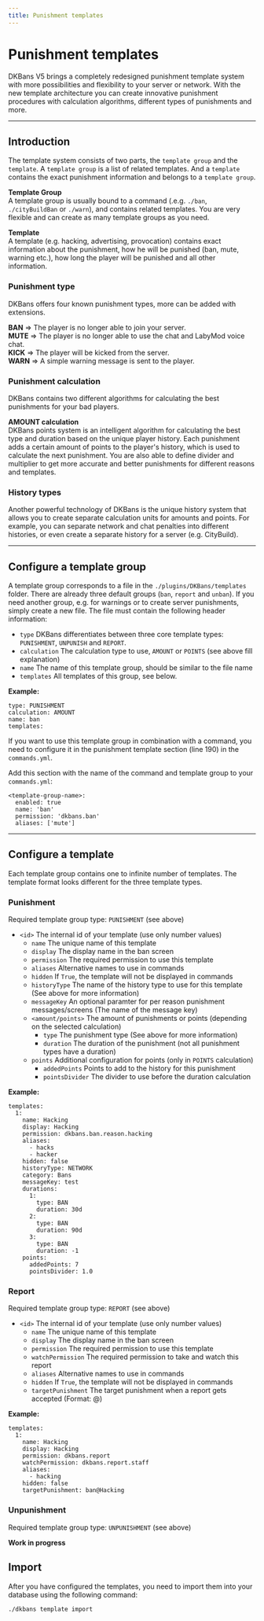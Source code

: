```yaml
---
title: Punishment templates
---
```


# Punishment templates

DKBans V5 brings a completely redesigned punishment template system with more possibilities and flexibility to your server 
or network. With the new template architecture you can create innovative punishment procedures with calculation algorithms, 
different types of punishments and more.


***

## **Introduction**

The template system consists of two parts, the `template group` and the `template`. A `template group` is a list of 
related templates. And a `template` contains the exact punishment information and belongs to a `template group`.

**Template Group** <br />
A template group is usually bound to a command (.e.g. `./ban`, `./cityBuildBan` or `./warn`), and contains related templates. 
You are very flexible and can create as many template groups as you need.

**Template** <br />
A template (e.g. hacking, advertising, provocation) contains exact information about the punishment, how he will be 
punished (ban, mute, warning etc.), how long the player will be punished and all other information.

### Punishment type
DKBans offers four known punishment types, more can be added with extensions.

**BAN** => The player is no longer able to join your server. <br />
**MUTE** => The player is no longer able to use the chat and LabyMod voice chat. <br />
**KICK** => The player will be kicked from the server. <br />
**WARN** => A simple warning message is sent to the player. <br />

### Punishment calculation 

DKBans contains two different algorithms for calculating the best punishments for your bad players.

**AMOUNT calculation** <br />
DKBans points system is an intelligent algorithm for calculating the best type and duration based on the 
unique player history. Each punishment adds a certain amount of points to the player's history, which is used to 
calculate the next punishment. You are also able to define divider and multiplier to get more accurate 
and better punishments for different reasons and templates.


### History types
Another powerful technology of DKBans is the unique history system that allows you to create separate 
calculation units for amounts and points. For example, you can separate network and chat penalties into 
different histories, or even create a separate history for a server (e.g. CityBuild).

***

## Configure a template group

A template group corresponds to a file in the `./plugins/DKBans/templates` folder. There are already 
three default groups (`ban`, `report` and `unban`). If you need another group, e.g. for warnings or to create 
server punishments, simply create a new file. The file must contain the following header information:

* ``type`` DKBans differentiates between three core template types: `PUNISHMENT`, `UNPUNISH` and `REPORT`.
* ``calculation`` The calculation type to use, `AMOUNT` or `POINTS` (see above fill explanation)
* ``name`` The name of this template group, should be similar to the file name
* ``templates`` All templates of this group, see below.


**Example:**
```
type: PUNISHMENT
calculation: AMOUNT
name: ban
templates:
```


If you want to use this template group in combination  with a command, you need to configure it in the 
punishment template section (line 190) in the `commands.yml`.

Add this section with the name of the command and template group to your `commands.yml`:
```
<template-group-name>: 
  enabled: true
  name: 'ban'
  permission: 'dkbans.ban'
  aliases: ['mute']
```

***

## Configure a template

Each template group contains one to infinite number of templates. The template format looks different for the three template types.

### Punishment
Required template group type: `PUNISHMENT` (see above)

* ``<id>`` The internal id of your template (use only number values)
    * ``name`` The unique name of this template
    * ``display`` The display name in the ban screen
    * ``permission`` The required permission to use this template
    * ``aliases`` Alternative names to use in commands 
    * ``hidden`` If `True`, the template will not be displayed in commands
    * ``historyType`` The name of the history type to use for this template (See above for more information)
    * ``messageKey`` An optional paramter for per reason punishment messages/screens (The name of the message key)
    * ``<amount/points>`` The amount of punishments or points (depending on the selected calculation)
        * ``type`` The punishment type (See above for more information)
        * ``duration`` The duration of the punishment (not all punishment types have a duration)
  * ``points`` Additional configuration for points (only in `POINTS` calculation)
      * ``addedPoints`` Points to add to the history for this punishment
      * ``pointsDivider`` The divider to use before the duration calculation

**Example:**
```
templates:
  1:
    name: Hacking
    display: Hacking
    permission: dkbans.ban.reason.hacking
    aliases:
      - hacks
      - hacker
    hidden: false
    historyType: NETWORK
    category: Bans
    messageKey: test
    durations:
      1:
        type: BAN
        duration: 30d
      2:
        type: BAN
        duration: 90d
      3:
        type: BAN
        duration: -1
    points:
      addedPoints: 7
      pointsDivider: 1.0
```


### Report
Required template group type: `REPORT` (see above)

* ``<id>`` The internal id of your template (use only number values)
    * ``name`` The unique name of this template
    * ``display`` The display name in the ban screen
    * ``permission`` The required permission to use this template
    * ``watchPermission`` The required permission to take and watch this report
    * ``aliases`` Alternative names to use in commands
    * ``hidden`` If `True`, the template will not be displayed in commands
    * ``targetPunishment`` The target punishment when a report gets accepted (Format: <template-group>@<template-name>)

**Example:**
```
templates:
  1:
    name: Hacking
    display: Hacking
    permission: dkbans.report
    watchPermission: dkbans.report.staff
    aliases:
      - hacking
    hidden: false
    targetPunishment: ban@Hacking
```

### Unpunishment
Required template group type: `UNPUNISHMENT` (see above)

**Work in progress**


## Import

After you have configured the templates, you need to import them into your database using the following command:

`./dkbans template import`
